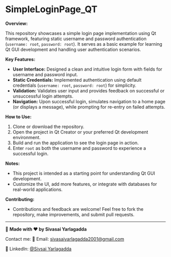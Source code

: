 # SimpleLoginPage_QT

**Overview:**

This repository showcases a simple login page implementation using Qt framework, featuring static username and password authentication (`username: root`, `password: root`). It serves as a basic example for learning Qt GUI development and handling user authentication scenarios.

**Key Features:**

- **User Interface:** Designed a clean and intuitive login form with fields for username and password input.
- **Static Credentials:** Implemented authentication using default credentials (`username: root`, `password: root`) for simplicity.
- **Validation:** Validates user input and provides feedback on successful or unsuccessful login attempts.
- **Navigation:** Upon successful login, simulates navigation to a home page (or displays a message), while prompting for re-entry on failed attempts.

**How to Use:**

1. Clone or download the repository.
2. Open the project in Qt Creator or your preferred Qt development environment.
3. Build and run the application to see the login page in action.
4. Enter `root` as both the username and password to experience a successful login.

**Notes:**

- This project is intended as a starting point for understanding Qt GUI development.
- Customize the UI, add more features, or integrate with databases for real-world applications.

**Contributing:**

- Contributions and feedback are welcome! Feel free to fork the repository, make improvements, and submit pull requests.

---

🚀 **Made with ❤️ by Sivasai Yarlagadda**

Contact me:
📧 Email: sivasaiyarlagadda2001@gmail.com

💼 LinkedIn: [@Sivsai Yarlagadda]([https://www.linkedin.com/in/johndoe/](https://www.linkedin.com/in/sivasai-yarlagadda/))



